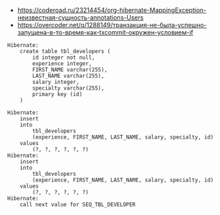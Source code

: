 
* https://coderoad.ru/23214454/org-hibernate-MappingException-неизвестная-сущность-annotations-Users
* https://overcoder.net/q/1288149/транзакция-не-была-успешно-запущена-в-то-время-как-txcommit-окружен-условием-if

```text
Hibernate: 
    create table tbl_developers (
        id integer not null,
        experience integer,
        FIRST_NAME varchar(255),
        LAST_NAME varchar(255),
        salary integer,
        specialty varchar(255),
        primary key (id)
    )
```

```text
Hibernate: 
    insert 
    into
        tbl_developers
        (experience, FIRST_NAME, LAST_NAME, salary, specialty, id) 
    values
        (?, ?, ?, ?, ?, ?)
Hibernate: 
    insert 
    into
        tbl_developers
        (experience, FIRST_NAME, LAST_NAME, salary, specialty, id) 
    values
        (?, ?, ?, ?, ?, ?)
Hibernate: 
    call next value for SEQ_TBL_DEVELOPER
```